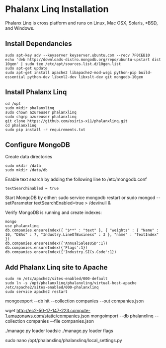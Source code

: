 # Phalanx Linq Installation

Phalanx Linq is cross platform and runs on Linux, Mac OSX, Solaris, *BSD, and Windows.

## Install Dependancies

    sudo apt-key adv --keyserver keyserver.ubuntu.com --recv 7F0CEB10
    echo 'deb http://downloads-distro.mongodb.org/repo/ubuntu-upstart dist 10gen' | sudo tee /etc/apt/sources.list.d/10gen.list
    sudo apt-get update
    sudo apt-get install apache2 libapache2-mod-wsgi python-pip build-essential python-dev libxml2-dev libxslt-dev git mongodb-10gen

## Install Phalanx Linq

    cd /opt
    sudo mkdir phalanxlinq
    sudo chown azureuser phalanxlinq
    sudo chgrp azureuser phalanxlinq
    git clone https://github.com/osiris-x11/phalanxlinq.git
    cd phalanxlinq
    sudo pip install -r requirements.txt

## Configure MongoDB

Create data directories

    sudo mkdir /data
    sudo mkdir /data/db

Enable text search by adding the following line to /etc/mongodb.conf

    textSearchEnabled = true

Start MongoDB by either:
    sudo service mongodb restart
or
    sudo mongod --setParameter textSearchEnabled=true > /dev/null &

Verify MongoDB is running and create indexes:

    mongo
    use phalanxlinq
    db.companies.ensureIndex({ "$**" : "text" }, { "weights" : { "Name" : 10, "DBAs" : 7, "Industry.LineOfBusiness" : 3 }, "name" : "TextIndex" })
    db.companies.ensureIndex({'AnnualSalesUSD':1})
    db.companies.ensureIndex({'Flags':1})
    db.companies.ensureIndex({'Industry.SICs.Code':1})

## Add Phalanx Linq site to Apache

    sudo rm /etc/apache2/sites-enabled/000-default 
    sudo ln -s /opt/phalanxlinq/phalanxlinq/virtual-host-apache /etc/apache2/sites-enabled/000-phalanxlinq
    sudo service apache2 restart


mongoexport --db hit --collection companies --out companies.json

wget http://ec2-50-17-147-223.compute-1.amazonaws.com/static/companies.json
mongoimport --db phalanxlinq --collection companies --file companies.json

./manage.py loader loadsic
./manage.py loader flags

sudo nano /opt/phalanxlinq/phalanxlinq/local_settings.py

